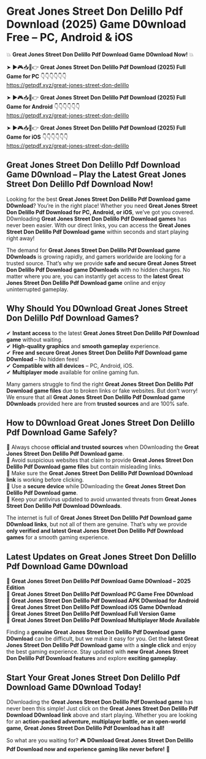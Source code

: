 # Great Jones Street Don Delillo Pdf Download (2025) Game D0wnload Free – PC, Android & iOS

💥 **Great Jones Street Don Delillo Pdf Download Game D0wnload Now!** 💥  

➤ ►🎮📥📱👉 **Great Jones Street Don Delillo Pdf Download (2025) Full Game for PC** 👇👇👇👇👇👇  
https://getpdf.xyz/great-jones-street-don-delillo  

➤ ►🎮📥📱👉 **Great Jones Street Don Delillo Pdf Download (2025) Full Game for Android** 👇👇👇👇👇👇  
https://getpdf.xyz/great-jones-street-don-delillo  

➤ ►🎮📥📱👉 **Great Jones Street Don Delillo Pdf Download (2025) Full Game for iOS** 👇👇👇👇👇👇  
https://getpdf.xyz/great-jones-street-don-delillo  

## Great Jones Street Don Delillo Pdf Download Game D0wnload – Play the Latest Great Jones Street Don Delillo Pdf Download Now!

Looking for the best **Great Jones Street Don Delillo Pdf Download game D0wnload**? You’re in the right place! Whether you need **Great Jones Street Don Delillo Pdf Download for PC, Android, or iOS**, we’ve got you covered. D0wnloading **Great Jones Street Don Delillo Pdf Download games** has never been easier. With our direct links, you can access the **Great Jones Street Don Delillo Pdf Download game** within seconds and start playing right away!  

The demand for **Great Jones Street Don Delillo Pdf Download game D0wnloads** is growing rapidly, and gamers worldwide are looking for a trusted source. That’s why we provide **safe and secure Great Jones Street Don Delillo Pdf Download game D0wnloads** with no hidden charges. No matter where you are, you can instantly get access to the **latest Great Jones Street Don Delillo Pdf Download game** online and enjoy uninterrupted gameplay.  

## **Why Should You D0wnload Great Jones Street Don Delillo Pdf Download Games?**  

✔ **Instant access** to the latest **Great Jones Street Don Delillo Pdf Download game** without waiting.  
✔ **High-quality graphics** and **smooth gameplay** experience.  
✔ **Free and secure Great Jones Street Don Delillo Pdf Download game D0wnload** – No hidden fees!  
✔ **Compatible with all devices** – PC, Android, iOS.  
✔ **Multiplayer mode** available for online gaming fun.  

Many gamers struggle to find the right **Great Jones Street Don Delillo Pdf Download game files** due to broken links or fake websites. But don’t worry! We ensure that all **Great Jones Street Don Delillo Pdf Download game D0wnloads** provided here are from **trusted sources** and are 100% safe.  

## **How to D0wnload Great Jones Street Don Delillo Pdf Download Game Safely?**  

📌 Always choose **official and trusted sources** when D0wnloading the **Great Jones Street Don Delillo Pdf Download game**.  
📌 Avoid suspicious websites that claim to provide **Great Jones Street Don Delillo Pdf Download game files** but contain misleading links.  
📌 Make sure the **Great Jones Street Don Delillo Pdf Download D0wnload link** is working before clicking.  
📌 Use a **secure device** while D0wnloading the **Great Jones Street Don Delillo Pdf Download game**.  
📌 Keep your antivirus updated to avoid unwanted threats from **Great Jones Street Don Delillo Pdf Download D0wnloads**.  

The internet is full of **Great Jones Street Don Delillo Pdf Download game D0wnload links**, but not all of them are genuine. That’s why we provide **only verified and latest Great Jones Street Don Delillo Pdf Download games** for a smooth gaming experience.  

## **Latest Updates on Great Jones Street Don Delillo Pdf Download Game D0wnload**  

🔹 **Great Jones Street Don Delillo Pdf Download Game D0wnload – 2025 Edition**  
🔹 **Great Jones Street Don Delillo Pdf Download PC Game Free D0wnload**  
🔹 **Great Jones Street Don Delillo Pdf Download APK D0wnload for Android**  
🔹 **Great Jones Street Don Delillo Pdf Download iOS Game D0wnload**  
🔹 **Great Jones Street Don Delillo Pdf Download Full Version Game**  
🔹 **Great Jones Street Don Delillo Pdf Download Multiplayer Mode Available**  

Finding a **genuine Great Jones Street Don Delillo Pdf Download game D0wnload** can be difficult, but we make it easy for you. Get the **latest Great Jones Street Don Delillo Pdf Download game** with a **single click** and enjoy the best gaming experience. Stay updated with **new Great Jones Street Don Delillo Pdf Download features** and explore **exciting gameplay**.  

## **Start Your Great Jones Street Don Delillo Pdf Download Game D0wnload Today!**  

D0wnloading the **Great Jones Street Don Delillo Pdf Download game** has never been this simple! Just click on the **Great Jones Street Don Delillo Pdf Download D0wnload link** above and start playing. Whether you are looking for an **action-packed adventure, multiplayer battle, or an open-world game**, **Great Jones Street Don Delillo Pdf Download has it all!**  

So what are you waiting for? 🎮 **D0wnload Great Jones Street Don Delillo Pdf Download now and experience gaming like never before!** 🚀  